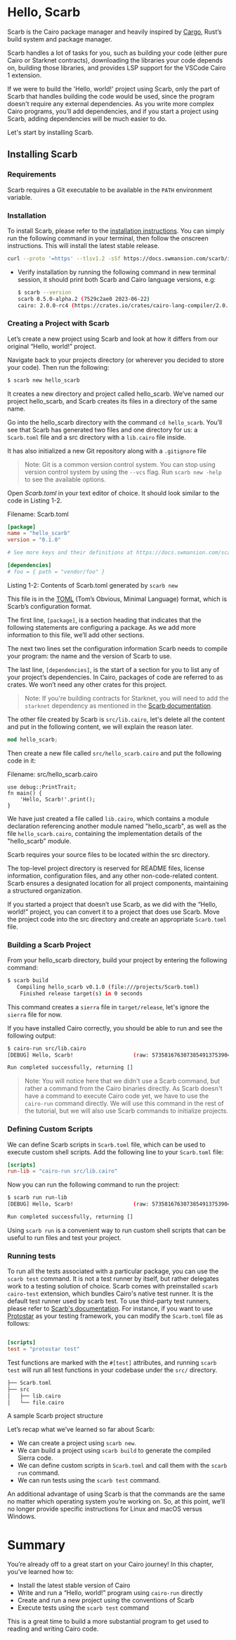# Hello, Scarb

Scarb is the Cairo package manager and heavily inspired by [Cargo](https://doc.rust-lang.org/cargo/), Rust’s build system and package manager.

Scarb handles a lot of tasks for you, such as building your code (either pure Cairo or Starknet contracts), downloading the libraries your code depends on, building those libraries, and provides LSP support for the VSCode Cairo 1 extension.

If we were to build the 'Hello, world!' project using Scarb, only the part of Scarb that handles building the code would be used, since the program doesn't require any external dependencies. As you write more complex Cairo programs, you’ll add dependencies, and if you start a project using Scarb, adding dependencies will be much easier to do.

Let's start by installing Scarb.

## Installing Scarb

### Requirements

Scarb requires a Git executable to be available in the `PATH` environment variable.

### Installation

To install Scarb, please refer to the [installation instructions](https://docs.swmansion.com/scarb/docs/install).
You can simply run the following command in your terminal, then follow the onscreen instructions. This will install the latest stable release.

```bash
curl --proto '=https' --tlsv1.2 -sSf https://docs.swmansion.com/scarb/install.sh | sh
```

- Verify installation by running the following command in new terminal session, it should print both Scarb and Cairo language versions, e.g:

  ```bash
  $ scarb --version
  scarb 0.5.0-alpha.2 (7529c2ae0 2023-06-22)
  cairo: 2.0.0-rc4 (https://crates.io/crates/cairo-lang-compiler/2.0.0-rc4)
  ```

### Creating a Project with Scarb

Let’s create a new project using Scarb and look at how it differs from our original “Hello, world!” project.

Navigate back to your projects directory (or wherever you decided to store your code). Then run the following:

```bash
$ scarb new hello_scarb
```

It creates a new directory and project called hello_scarb. We’ve named our project hello_scarb, and Scarb creates its files in a directory of the same name.

Go into the hello_scarb directory with the command `cd hello_scarb`. You’ll see that Scarb has generated two files and one directory for us: a `Scarb.toml` file and a src directory with a `lib.cairo` file inside.

It has also initialized a new Git repository along with a `.gitignore` file

> Note: Git is a common version control system. You can stop using version control system by using the `--vcs` flag.
> Run `scarb new -help` to see the available options.

Open _Scarb.toml_ in your text editor of choice. It should look similar to the code in Listing 1-2.

<span class="filename">Filename: Scarb.toml</span>

```toml
[package]
name = "hello_scarb"
version = "0.1.0"

# See more keys and their definitions at https://docs.swmansion.com/scarb/docs/reference/manifest

[dependencies]
# foo = { path = "vendor/foo" }
```

<span class="caption">Listing 1-2: Contents of Scarb.toml generated by `scarb new`</span>

This file is in the [TOML](https://toml.io/) (Tom’s Obvious, Minimal Language) format, which is Scarb’s configuration format.

The first line, `[package]`, is a section heading that indicates that the following statements are configuring a package. As we add more information to this file, we’ll add other sections.

The next two lines set the configuration information Scarb needs to compile your program: the name and the version of Scarb to use.

The last line, `[dependencies]`, is the start of a section for you to list any of your project’s dependencies. In Cairo, packages of code are referred to as crates. We won’t need any other crates for this project.

> Note: If you're building contracts for Starknet, you will need to add the `starknet` dependency as mentioned in the [Scarb documentation](https://docs.swmansion.com/scarb/docs/starknet/starknet-package).

The other file created by Scarb is `src/lib.cairo`, let's delete all the content and put in the following content, we will explain the reason later.

```rust
mod hello_scarb;
```

Then create a new file called `src/hello_scarb.cairo` and put the following code in it:

<span class="filename">Filename: src/hello_scarb.cairo</span>

```rust,file=hello_scarb.cairo
use debug::PrintTrait;
fn main() {
    'Hello, Scarb!'.print();
}
```

We have just created a file called `lib.cairo`, which contains a module declaration referencing another module named "hello_scarb", as well as the file `hello_scarb.cairo`, containing the implementation details of the "hello_scarb" module.

Scarb requires your source files to be located within the src directory.

The top-level project directory is reserved for README files, license information, configuration files, and any other non-code-related content.
Scarb ensures a designated location for all project components, maintaining a structured organization.

If you started a project that doesn’t use Scarb, as we did with the “Hello, world!” project, you can convert it to a project that does use Scarb. Move the project code into the src directory and create an appropriate `Scarb.toml` file.

### Building a Scarb Project

From your hello_scarb directory, build your project by entering the following command:

```bash
$ scarb build
   Compiling hello_scarb v0.1.0 (file:///projects/Scarb.toml)
    Finished release target(s) in 0 seconds
```

This command creates a `sierra` file in `target/release`, let's ignore the `sierra` file for now.

If you have installed Cairo correctly, you should be able to run and see the following output:

```bash
$ cairo-run src/lib.cairo
[DEBUG] Hello, Scarb!                   (raw: 5735816763073854913753904210465)

Run completed successfully, returning []
```

> Note: You will notice here that we didn't use a Scarb command, but rather a command from the Cairo binaries directly.
> As Scarb doesn't have a command to execute Cairo code yet, we have to use the `cairo-run` command directly.
> We will use this command in the rest of the tutorial, but we will also use Scarb commands to initialize projects.

### Defining Custom Scripts

We can define Scarb scripts in `Scarb.toml` file, which can be used to execute custom shell scripts.
Add the following line to your `Scarb.toml` file:

```toml
[scripts]
run-lib = "cairo-run src/lib.cairo"
```

Now you can run the following command to run the project:

```bash
$ scarb run run-lib
[DEBUG] Hello, Scarb!                   (raw: 5735816763073854913753904210465)

Run completed successfully, returning []
```

Using `scarb run` is a convenient way to run custom shell scripts that can be useful to run files and test your project.

### Running tests

To run all the tests associated with a particular package, you can use the `scarb test` command.
It is not a test runner by itself, but rather delegates work to a testing solution of choice. Scarb comes with preinstalled `scarb cairo-test` extension, which bundles Cairo's native test runner. It is the default test runner used by scarb test.
To use third-party test runners, please refer to [Scarb's documentation](https://docs.swmansion.com/scarb/docs/testing#using-third-party-test-runners). For instance, if you want to use [Protostar](https://docs.swmansion.com/protostar/) as your testing framework, you can modify the `Scarb.toml` file as follows:

```toml

[scripts]
test = "protostar test"
```

Test functions are marked with the `#[test]` attributes, and running `scarb test` will run all test functions in your codebase under the `src/` directory.

```rust
├── Scarb.toml
├── src
│   ├── lib.cairo
│   └── file.cairo
```

<span class="caption"> A sample Scarb project structure</span>

Let’s recap what we’ve learned so far about Scarb:

- We can create a project using `scarb new`.
- We can build a project using `scarb build` to generate the compiled Sierra code.
- We can define custom scripts in `Scarb.toml` and call them with the `scarb run` command.
- We can run tests using the `scarb test` command.

An additional advantage of using Scarb is that the commands are the same no matter which operating system you’re working on. So, at this point, we’ll no longer provide specific instructions for Linux and macOS versus Windows.

# Summary

You’re already off to a great start on your Cairo journey! In this chapter, you’ve learned how to:

- Install the latest stable version of Cairo
- Write and run a “Hello, world!” program using `cairo-run` directly
- Create and run a new project using the conventions of Scarb
- Execute tests using the `scarb test` command

This is a great time to build a more substantial program to get used to reading and writing Cairo code.
